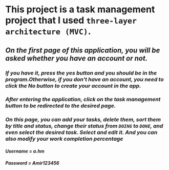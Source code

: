 # This project is a task management project that I used `three-layer architecture (MVC)`.

## *On the first page of this application, you will be asked whether you have an account or not.*

### *If you have it, press the yes button and you should be in the program.Otherwise, if you don't have an account, you need to click the No button to create your account in the app.*

### *After entering the application, click on the task management button to be redirected to the desired page.*

### *On this page, you can add your tasks, delete them, sort them by title and status, change their status from `DOING` to `DONE`, and even select the desired task. Select and edit it. And you can also modify your work completion percentage*


#### *Username = a.hm*

#### *Password = Amir123456*